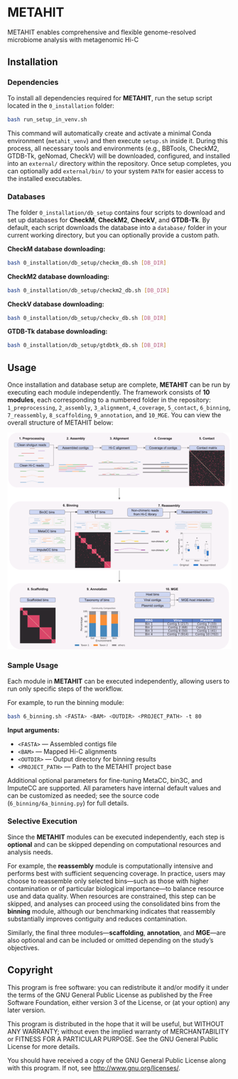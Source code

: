 # METAHIT
METAHIT enables comprehensive and flexible genome-resolved microbiome analysis with metagenomic Hi-C

## Installation
### Dependencies
To install all dependencies required for **METAHIT**, run the setup script located in the `0_installation` folder:

```bash
bash run_setup_in_venv.sh
```

This command will automatically create and activate a minimal Conda environment (`metahit_venv`) and then execute `setup.sh` inside it. During this process, all necessary tools and environments (e.g., BBTools, CheckM2, GTDB-Tk, geNomad, CheckV) will be downloaded, configured, and installed into an `external/` directory within the repository. Once setup completes, you can optionally add `external/bin/` to your system `PATH` for easier access to the installed executables.

### Databases
The folder `0_installation/db_setup` contains four scripts to download and set up databases for **CheckM**, **CheckM2**, **CheckV**, and **GTDB-Tk**. By default, each script downloads the database into a `database/` folder in your current working directory, but you can optionally provide a custom path.

**CheckM database downloading:**  
```bash
bash 0_installation/db_setup/checkm_db.sh [DB_DIR]
```

**CheckM2 database downloading:**  
```bash
bash 0_installation/db_setup/checkm2_db.sh [DB_DIR]
```

**CheckV database downloading:**  
```bash
bash 0_installation/db_setup/checkv_db.sh [DB_DIR]
```

**GTDB-Tk database downloading:**  
```bash
bash 0_installation/db_setup/gtdbtk_db.sh [DB_DIR]
```

## Usage
Once installation and database setup are complete, **METAHIT** can be run by executing each module independently. The framework consists of **10 modules**, each corresponding to a numbered folder in the repository: `1_preprocessing`, `2_assembly`, `3_alignment`, `4_coverage`, `5_contact`, `6_binning`, `7_reassembly`, `8_scaffolding`, `9_annotation`, and `10_MGE`. You can view the overall structure of METAHIT below:

![METAHIT overview](images/Metahit_Overview.png)

### Sample Usage
Each module in **METAHIT** can be executed independently, allowing users to run only specific steps of the workflow.

For example, to run the binning module:

```bash
bash 6_binning.sh <FASTA> <BAM> <OUTDIR> <PROJECT_PATH> -t 80
```

**Input arguments:**
- `<FASTA>` — Assembled contigs file  
- `<BAM>` — Mapped Hi-C alignments  
- `<OUTDIR>` — Output directory for binning results  
- `<PROJECT_PATH>` — Path to the METAHIT project base

Additional optional parameters for fine-tuning MetaCC, bin3C, and ImputeCC are supported. All parameters have internal default values and can be customized as needed; see the source code (`6_binning/6a_binning.py`) for full details.

### Selective Execution
Since the **METAHIT** modules can be executed independently, each step is **optional** and can be skipped depending on computational resources and analysis needs.

For example, the **reassembly** module is computationally intensive and performs best with sufficient sequencing coverage. In practice, users may choose to reassemble only selected bins—such as those with higher contamination or of particular biological importance—to balance resource use and data quality. When resources are constrained, this step can be skipped, and analyses can proceed using the consolidated bins from the **binning** module, although our benchmarking indicates that reassembly substantially improves contiguity and reduces contamination.

Similarly, the final three modules—**scaffolding**, **annotation**, and **MGE**—are also optional and can be included or omitted depending on the study’s objectives.

## Copyright
This program is free software: you can redistribute it and/or modify it under the terms of the GNU General Public License as published by the Free Software Foundation, either version 3 of the License, or (at your option) any later version.

This program is distributed in the hope that it will be useful, but WITHOUT ANY WARRANTY; without even the implied warranty of MERCHANTABILITY or FITNESS FOR A PARTICULAR PURPOSE. See the GNU General Public License for more details.

You should have received a copy of the GNU General Public License along with this program. If not, see http://www.gnu.org/licenses/.





























